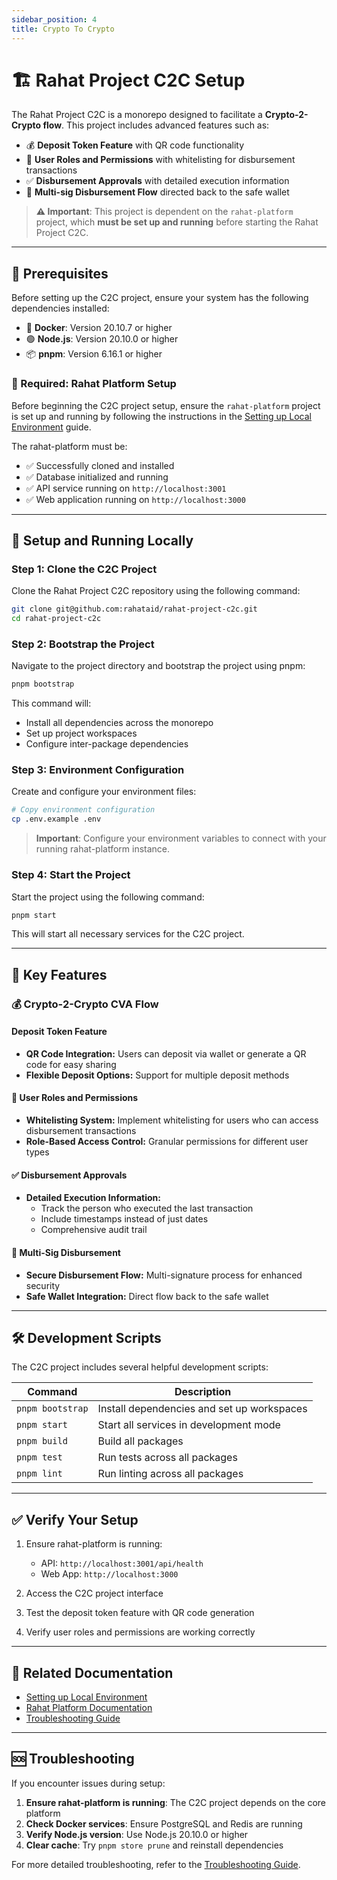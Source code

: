 ```yaml
---
sidebar_position: 4
title: Crypto To Crypto
---
```


# 🏗️ Rahat Project C2C Setup

The Rahat Project C2C is a monorepo designed to facilitate a **Crypto-2-Crypto flow**. This project includes advanced features such as:

- 💰 **Deposit Token Feature** with QR code functionality
- 👥 **User Roles and Permissions** with whitelisting for disbursement transactions
- ✅ **Disbursement Approvals** with detailed execution information
- 🔐 **Multi-sig Disbursement Flow** directed back to the safe wallet

> **⚠️ Important**: This project is dependent on the `rahat-platform` project, which **must be set up and running** before starting the Rahat Project C2C.

---

## 🎯 Prerequisites

Before setting up the C2C project, ensure your system has the following dependencies installed:

- 🐳 **Docker**: Version 20.10.7 or higher
- 🟢 **Node.js**: Version 20.10.0 or higher
- 📦 **pnpm**: Version 6.16.1 or higher

### 🚨 Required: Rahat Platform Setup

Before beginning the C2C project setup, ensure the `rahat-platform` project is set up and running by following the instructions in the [Setting up Local Environment](../Getting-Started/02.Setting-up-Local-Environment.md) guide.

The rahat-platform must be:
- ✅ Successfully cloned and installed
- ✅ Database initialized and running
- ✅ API service running on `http://localhost:3001`
- ✅ Web application running on `http://localhost:3000`

---

## 🚀 Setup and Running Locally

### Step 1: Clone the C2C Project

Clone the Rahat Project C2C repository using the following command:

```bash
git clone git@github.com:rahataid/rahat-project-c2c.git
cd rahat-project-c2c
```

### Step 2: Bootstrap the Project

Navigate to the project directory and bootstrap the project using pnpm:

```bash
pnpm bootstrap
```

This command will:
- Install all dependencies across the monorepo
- Set up project workspaces
- Configure inter-package dependencies

### Step 3: Environment Configuration

Create and configure your environment files:

```bash
# Copy environment configuration
cp .env.example .env
```

> **Important**: Configure your environment variables to connect with your running rahat-platform instance.

### Step 4: Start the Project

Start the project using the following command:

```bash
pnpm start
```

This will start all necessary services for the C2C project.

---

## 🎯 Key Features

### 💰 Crypto-2-Crypto CVA Flow

#### Deposit Token Feature
- **QR Code Integration:** Users can deposit via wallet or generate a QR code for easy sharing
- **Flexible Deposit Options:** Support for multiple deposit methods

#### 👥 User Roles and Permissions
- **Whitelisting System:** Implement whitelisting for users who can access disbursement transactions
- **Role-Based Access Control:** Granular permissions for different user types

#### ✅ Disbursement Approvals
- **Detailed Execution Information:** 
  - Track the person who executed the last transaction
  - Include timestamps instead of just dates
  - Comprehensive audit trail

#### 🔐 Multi-Sig Disbursement
- **Secure Disbursement Flow:** Multi-signature process for enhanced security
- **Safe Wallet Integration:** Direct flow back to the safe wallet

---

## 🛠️ Development Scripts

The C2C project includes several helpful development scripts:

| Command | Description |
|---------|------------|
| `pnpm bootstrap` | Install dependencies and set up workspaces |
| `pnpm start` | Start all services in development mode |
| `pnpm build` | Build all packages |
| `pnpm test` | Run tests across all packages |
| `pnpm lint` | Run linting across all packages |

---

## ✅ Verify Your Setup

1. Ensure rahat-platform is running:
   - API: `http://localhost:3001/api/health`
   - Web App: `http://localhost:3000`

2. Access the C2C project interface
3. Test the deposit token feature with QR code generation
4. Verify user roles and permissions are working correctly

---

## 🔗 Related Documentation

- [Setting up Local Environment](../Getting-Started/02.Setting-up-Local-Environment.md)
- [Rahat Platform Documentation](https://github.com/rahataid/rahat-platform)
- [Troubleshooting Guide](../Getting-Started/troubleshoot.md)

---

## 🆘 Troubleshooting

If you encounter issues during setup:

1. **Ensure rahat-platform is running**: The C2C project depends on the core platform
2. **Check Docker services**: Ensure PostgreSQL and Redis are running
3. **Verify Node.js version**: Use Node.js 20.10.0 or higher
4. **Clear cache**: Try `pnpm store prune` and reinstall dependencies

For more detailed troubleshooting, refer to the [Troubleshooting Guide](../Getting-Started/troubleshoot.md).
